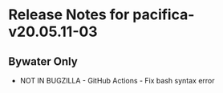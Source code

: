 
# Release Notes for pacifica-v20.05.11-03

## Bywater Only

- NOT IN BUGZILLA - GitHub Actions - Fix bash syntax error


